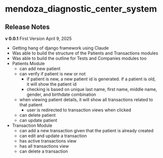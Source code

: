 # mendoza_diagnostic_center_system

## Release Notes
**v 0.0.1**
First Version
April 9, 2025

- Getting hang of django framework using Claude
- Was able to build the structure of the Patients and Transactions modules
- Was able to build the outline for Tests and Companies modules too
- Patients Module
  - can add new patient
  - can verify if patient is new or not
    - if patient is new, a new patient id is generated. if a patient is old, it will show the patient id
    - checking is based on unique last name, first name, middle name, gender, and birthdate combination
  - when viewing patient details, it will show all transactions related to that patient
    - user is redirected to transaction views when clicked
  - can delete patient
  - can update patient
- Transaction Module
  - can add a new transaction given that the patient is already created
  - can edit and update a transaction
  - has active transactions view
  - has all transactions view
  - can delete a transaction